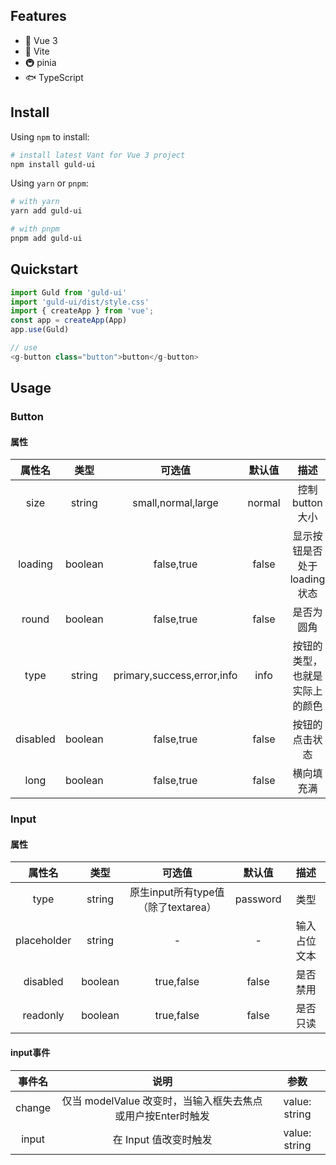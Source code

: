 ## Features

- 🎒 Vue 3
- 🚀 Vite
- 🚇 pinia
- 🐟 TypeScript

## Install

Using `npm` to install:

```bash
# install latest Vant for Vue 3 project
npm install guld-ui
```

Using `yarn` or `pnpm`:

```bash
# with yarn
yarn add guld-ui

# with pnpm
pnpm add guld-ui
```

## Quickstart

```js
import Guld from 'guld-ui'
import 'guld-ui/dist/style.css'
import { createApp } from 'vue';
const app = createApp(App)
app.use(Guld)

// use
<g-button class="button">button</g-button>

```

## Usage

### Button
#### 属性
属性名 | 类型 | 可选值 | 默认值 | 描述
:---: | :---: | :---: | :---:| :---:
size | string | small,normal,large | normal | 控制button大小
loading | boolean | false,true | false | 显示按钮是否处于loading状态
round | boolean | false,true | false | 是否为圆角
type | string | primary,success,error,info | info | 按钮的类型，也就是实际上的颜色
disabled | boolean | false,true | false | 按钮的点击状态
long | boolean | false,true | false | 横向填充满

### Input
#### 属性
属性名 | 类型 | 可选值 | 默认值 | 描述
:---: | :---: | :---: | :---:| :---:
type | string | 原生input所有type值（除了textarea） | password | 类型
placeholder | string | - | - | 输入占位文本
disabled | boolean | true,false | false | 是否禁用
readonly | boolean | true,false | false | 是否只读

#### input事件
事件名 | 说明 | 参数
:---: | :---: | :---:
change | 仅当 modelValue 改变时，当输入框失去焦点或用户按Enter时触发 | value: string | number
input | 在 Input 值改变时触发 | value: string | number